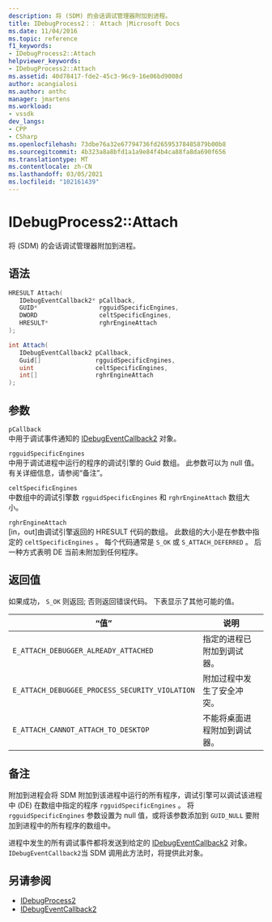 ```yaml
---
description: 将 (SDM) 的会话调试管理器附加到进程。
title: IDebugProcess2：： Attach |Microsoft Docs
ms.date: 11/04/2016
ms.topic: reference
f1_keywords:
- IDebugProcess2::Attach
helpviewer_keywords:
- IDebugProcess2::Attach
ms.assetid: 40d78417-fde2-45c3-96c9-16e06bd9008d
author: acangialosi
ms.author: anthc
manager: jmartens
ms.workload:
- vssdk
dev_langs:
- CPP
- CSharp
ms.openlocfilehash: 73dbe76a32e67794736fd26595378485879b00b8
ms.sourcegitcommit: 4b323a8a8bfd1a1a9e84f4b4ca88fa8da690f656
ms.translationtype: MT
ms.contentlocale: zh-CN
ms.lasthandoff: 03/05/2021
ms.locfileid: "102161439"
---
```

# <a name="idebugprocess2attach"></a>IDebugProcess2::Attach
将 (SDM) 的会话调试管理器附加到进程。

## <a name="syntax"></a>语法

```cpp
HRESULT Attach( 
   IDebugEventCallback2* pCallback,
   GUID*                 rgguidSpecificEngines,
   DWORD                 celtSpecificEngines,
   HRESULT*              rghrEngineAttach
);
```

```csharp
int Attach( 
   IDebugEventCallback2 pCallback,
   Guid[]               rgguidSpecificEngines,
   uint                 celtSpecificEngines,
   int[]                rghrEngineAttach
);
```

## <a name="parameters"></a>参数
`pCallback`\
中用于调试事件通知的 [IDebugEventCallback2](../../../extensibility/debugger/reference/idebugeventcallback2.md) 对象。

`rgguidSpecificEngines`\
中用于调试进程中运行的程序的调试引擎的 Guid 数组。 此参数可以为 null 值。 有关详细信息，请参阅“备注”。

`celtSpecificEngines`\
中数组中的调试引擎数 `rgguidSpecificEngines` 和 `rghrEngineAttach` 数组大小。

`rghrEngineAttach`\
[in，out]由调试引擎返回的 HRESULT 代码的数组。 此数组的大小是在参数中指定的 `celtSpecificEngines` 。 每个代码通常是 `S_OK` 或 `S_ATTACH_DEFERRED` 。 后一种方式表明 DE 当前未附加到任何程序。

## <a name="return-value"></a>返回值
 如果成功， `S_OK` 则返回; 否则返回错误代码。 下表显示了其他可能的值。

|“值”|说明|
|-----------|-----------------|
|`E_ATTACH_DEBUGGER_ALREADY_ATTACHED`|指定的进程已附加到调试器。|
|`E_ATTACH_DEBUGGEE_PROCESS_SECURITY_VIOLATION`|附加过程中发生了安全冲突。|
|`E_ATTACH_CANNOT_ATTACH_TO_DESKTOP`|不能将桌面进程附加到调试器。|

## <a name="remarks"></a>备注
 附加到进程会将 SDM 附加到该进程中运行的所有程序，调试引擎可以调试该进程中 (DE) 在数组中指定的程序 `rgguidSpecificEngines` 。 将 `rgguidSpecificEngines` 参数设置为 null 值，或将该参数添加到 `GUID_NULL` 要附加到进程中的所有程序的数组中。

 进程中发生的所有调试事件都将发送到给定的 [IDebugEventCallback2](../../../extensibility/debugger/reference/idebugeventcallback2.md) 对象。 `IDebugEventCallback2`当 SDM 调用此方法时，将提供此对象。

## <a name="see-also"></a>另请参阅
- [IDebugProcess2](../../../extensibility/debugger/reference/idebugprocess2.md)
- [IDebugEventCallback2](../../../extensibility/debugger/reference/idebugeventcallback2.md)
